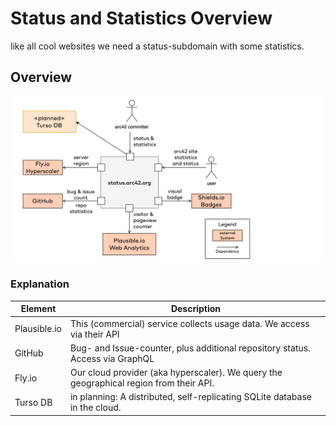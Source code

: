 # Status and Statistics Overview
like all cool websites we need a status-subdomain with some statistics.

## Overview

![context diagram](docs/3-context-status-arc42-org.drawio.png)

### Explanation

| Element  | Description |
| --- | --- |
| Plausible.io | This (commercial) service collects usage data. We access via their API |
| GitHub | Bug- and Issue-counter, plus additional repository status. Access via GraphQL |
| Fly.io | Our cloud provider (aka hyperscaler). We query the geographical region from their API.|
| Turso DB | in planning: A distributed, self-replicating SQLite database in the cloud. |

